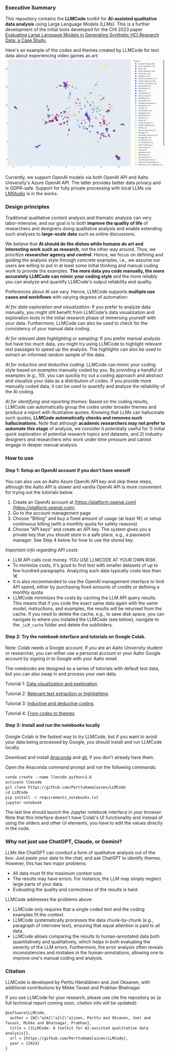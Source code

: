 ### Executive Summary
This repository contains the **LLMCode** toolkit for **AI-assisted qualitative data analysis** using Large Language Models (LLMs). This is a further development of the initial tools developed for the CHI 2023 paper [Evaluating Large Language Models in Generating Synthetic HCI Research Data: a Case Study.](https://dl.acm.org/doi/abs/10.1145/3544548.3580688)

Here's an example of the codes and themes created by LLMCode for text data about experiencing video games as art:
![](test_results/bopp_test_visualization.gif)

Currently, we support OpenAI models via both OpenAI API and Aalto University's Azure OpenAI API. The latter provides better data privacy and is GDPR-safe. Support for fully private processing with local LLMs via [LMStudio](https://lmstudio.ai/) is in the works.


### Design principles
Traditional qualitative content analysis and thematic analysis can very labor-intensive, and our goal is to both **improve the quality of life** of researchers and designers doing qualitative analysis and enable extending such analyses to **large-scale data** such as online discussions.

We believe that **AI should do the dishes while humans do art and interesting work such as research**, not the other way around. Thus, we prioritize **researcher agency and control**. Hence, we focus on defining and guiding the analysis style through concrete examples, i.e., we assume our users are willing to put in at least some initial thinking and manual coding work to provide the examples. **The more data you code manually, the more accurately LLMCode can mimic your coding style** and the more reliably you can analyze and quantify LLMCode's output reliability and quality.

Preferences about AI use vary. Hence, LLMCode supports **multiple use cases and workflows** with varying degrees of automation:

*AI for data exploration and visualization:* If you prefer to analyze data manually, you might still benefit from LLMCode's data visualization and exploration tools in the initial research phase of immersing yourself with your data. Furthermore, LLMCode can also be used to check for the consistency of your manual data coding.

*AI for relevant data highlighting or sampling:* If you prefer manual analysis but have too much data, you might try using LLMCode to highlight relevant text passages to speed up the analysis. The highlights can also be used to extract an informed random sample of the data.

*AI for inductive and deductive coding:* LLMCode can mimic your coding style based on examples manually coded by you. By providing a handful of examples (e.g., 10), you can quickly try out a coding approach and abstract and visualize your data as a distribution of codes. If you provide more manually coded data, it can be used to quantify and analyze the reliability of the AI coding.

*AI for identifying and reporting themes:* Based on the coding results, LLMCode can automatically group the codes under broader themes and produce a report with illustrative quotes. Knowing that LLMs can hallucinate such quotes, **LLMCode automatically checks and removes such hallucinations.** Note that although **academic researchers may not prefer to automate this stage** of analysis, we consider it potentially useful for 1) initial quick exploration of potential research topics and datasets, and 2) industry designers and researchers who work under time pressure and cannot engage in deeper manual analysis.  


### How to use

#### Step 1: Setup an OpenAI account if you don't have oneself
You can also use an Aalto Azure OpenAI API key and skip these steps, although the Aalto API is slower and vanilla OpenAI API is more convenient for trying out the tutorials below.
1. Create an OpenAI account at [https://platform.openai.com](https://platform.openai.com).
2. Go to the account management page
3. Choose "Billing" and buy a fixed amount of usage (at least 1€) or setup continuous billing (with a monthly quota for safety reasons)
4. Choose "API keys" and create an API key. The system gives you a private key that you should store in a safe place, e.g., a password manager. See Step 4 below for how to use the stored key.

*Important info regarding API costs:*
* LLM API calls cost money. YOU USE LLMCODE AT YOUR OWN RISK.
* To minimize costs, it's good to first test with smaller datasets of up to few hundred paragraphs. Analyzing such data typically costs less than 1€
* It is also recommended to use the OpenAI management interface to limit API spend, either by purchasing fixed amounts of credits or defining a monthly quota
* LLMCode minimizes the costs by caching the LLM API query results. This means that if you code the exact same data again with the same model, instructions, and examples, the results will be returned from the cache. If you need to delete the cache, e.g., to save disk space, you can navigate to where you installed the LLMCode (see below), navigate to the ```_LLM_cache``` folder and delete the subfolders.  


#### Step 2: Try the notebook interface and tutorials on Google Colab.
Note: Colab needs a Google account. If you are an Aalto University student or researcher, you can either use a personal account or your Aalto Google account by signing in to Google with your Aalto email.

The notebooks are designed as a series of tutorials with default test data, but you can also swap in and process your own data.

Tutorial 1: [Data visualization and exploration](https://colab.research.google.com/github/PerttuHamalainen/LLMCode/blob/master/data_exploration_and_visualization.ipynb).

Tutorial 2: [Relevant text extraction or highlighting](https://colab.research.google.com/github/PerttuHamalainen/LLMCode/blob/master/relevant_data_extraction.ipynb).

Tutorial 3: [Inductive and deductive coding](https://colab.research.google.com/github/PerttuHamalainen/LLMCode/blob/master/inductive_and_deductive_coding.ipynb).

Tutorial 4: [From codes to themes](https://colab.research.google.com/github/PerttuHamalainen/LLMCode/blob/master/theme_generation.ipynb).

#### Step 3: Install and run the notebooks locally
Google Colab is the fastest way to try LLMCode, but if you want to avoid your data being processed by Google, you should install and run LLMCode locally.

Download and install [Anaconda](https://www.anaconda.com/) and [git](https://git-scm.com), if you don't already have them.

Open the Anaconda command prompt and run the following commands:

    conda create --name llmcode python=3.8
    activate llmcode
    git clone https://github.com/PerttuHamalainen/LLMCode
    cd LLMCode
    pip install -r requirements_notebooks.txt
    jupyter notebook

The last line should launch the Jupyter notebook interface in your browser. Note that this interface doesn't have Colab's UI functionality and instead of using the sliders and other UI elements, you have to edit the values directly in the code.


### Why not just use ChatGPT, Claude, or Gemini?
LLMs like ChatGPT can conduct a form of qualitative analysis out of the box: Just paste your data to the chat, and ask ChatGPT to identify themes. However, this has two major problems:

* All data must fit the maximum context size.
* The results may have errors. For instance, the LLM may simply neglect large parts of your data.
* Evaluating the quality and correctness of the results is hard.

LLMCode addresses the problems above:
* LLMCode only requires that a single coded text and the coding examples fit the context.
* LLMCode systematically processes the data chunk-by-chunk (e.g., paragraph of interview text), ensuring that equal attention is paid to all data.
* LLMCode allows comparing the results to human-annotated data both quantitatively and qualitatively, which helps in both evaluating the severity of the LLM errors. Furthermore, the error analysis often reveals inconsistencies and mistakes in the human-annotations, allowing one to improve one's manual coding and analysis.



### Citation 
LLMCode is developed by Perttu Hämäläinen and Joel Oksanen, with additional contributions by Mikke Tavast and Prabhav Bhatnagar.

If you use LLMCode for your research, please use cite the repository as (a full technical report coming soon, citation info will be updated):

    @software{LLMCode,
      author = {H{\"a}m{\"a}l{\"a}inen, Perttu and Oksanen, Joel and Tavast, Mikke and Bhatnagar, Prabhav},
      title = {{LLMCode: A toolkit for AI-assisted qualitative data analysis}},
      url = {https://github.com/PerttuHamalainen/LLMCode},
      year = {2024}
    }
